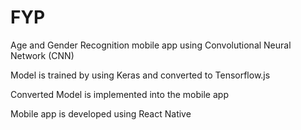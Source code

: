 # FYP

Age and Gender Recognition mobile app using Convolutional Neural Network (CNN)

Model is trained by using Keras and converted to Tensorflow.js 

Converted Model is implemented into the mobile app 

Mobile app is developed using React Native
